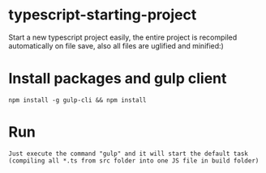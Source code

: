 # typescript-starting-project

Start a new typescript project easily, the entire project is recompiled automatically on file save, also all files are uglified and minified:)

# Install packages and gulp client
``
npm install -g gulp-cli && npm install
``

# Run
``
Just execute the command "gulp" and it will start the default task (compiling all *.ts from src folder into one JS file in build folder)
``